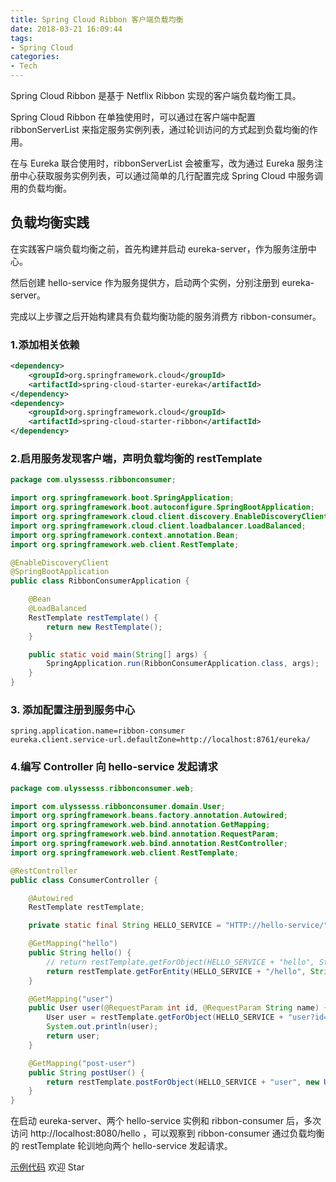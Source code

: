 ```yaml
---
title: Spring Cloud Ribbon 客户端负载均衡
date: 2018-03-21 16:09:44
tags:
- Spring Cloud
categories:
- Tech
---
```


Spring Cloud Ribbon 是基于 Netflix Ribbon 实现的客户端负载均衡工具。

Spring Cloud Ribbon 在单独使用时，可以通过在客户端中配置 ribbonServerList 来指定服务实例列表，通过轮训访问的方式起到负载均衡的作用。

在与 Eureka 联合使用时，ribbonServerList 会被重写，改为通过 Eureka 服务注册中心获取服务实例列表，可以通过简单的几行配置完成 Spring Cloud 中服务调用的负载均衡。





<!-- more -->

## 负载均衡实践

在实践客户端负载均衡之前，首先构建并启动 eureka-server，作为服务注册中心。

然后创建 hello-service 作为服务提供方，启动两个实例，分别注册到 eureka-server。

完成以上步骤之后开始构建具有负载均衡功能的服务消费方 ribbon-consumer。



### 1.添加相关依赖

```xml
<dependency>
    <groupId>org.springframework.cloud</groupId>
    <artifactId>spring-cloud-starter-eureka</artifactId>
</dependency>
<dependency>
    <groupId>org.springframework.cloud</groupId>
    <artifactId>spring-cloud-starter-ribbon</artifactId>
</dependency>
```



### 2.启用服务发现客户端，声明负载均衡的 restTemplate

```java
package com.ulyssesss.ribbonconsumer;

import org.springframework.boot.SpringApplication;
import org.springframework.boot.autoconfigure.SpringBootApplication;
import org.springframework.cloud.client.discovery.EnableDiscoveryClient;
import org.springframework.cloud.client.loadbalancer.LoadBalanced;
import org.springframework.context.annotation.Bean;
import org.springframework.web.client.RestTemplate;

@EnableDiscoveryClient
@SpringBootApplication
public class RibbonConsumerApplication {

    @Bean
    @LoadBalanced
    RestTemplate restTemplate() {
        return new RestTemplate();
    }

    public static void main(String[] args) {
        SpringApplication.run(RibbonConsumerApplication.class, args);
    }
}
```



### 3. 添加配置注册到服务中心

```properties
spring.application.name=ribbon-consumer
eureka.client.service-url.defaultZone=http://localhost:8761/eureka/
```



### 4.编写 Controller 向 hello-service 发起请求

```java
package com.ulyssesss.ribbonconsumer.web;

import com.ulyssesss.ribbonconsumer.domain.User;
import org.springframework.beans.factory.annotation.Autowired;
import org.springframework.web.bind.annotation.GetMapping;
import org.springframework.web.bind.annotation.RequestParam;
import org.springframework.web.bind.annotation.RestController;
import org.springframework.web.client.RestTemplate;

@RestController
public class ConsumerController {

    @Autowired
    RestTemplate restTemplate;

    private static final String HELLO_SERVICE = "HTTP://hello-service/";

    @GetMapping("hello")
    public String hello() {
        // return restTemplate.getForObject(HELLO_SERVICE + "hello", String.class);
        return restTemplate.getForEntity(HELLO_SERVICE + "/hello", String.class).getBody();
    }

    @GetMapping("user")
    public User user(@RequestParam int id, @RequestParam String name) {
        User user = restTemplate.getForObject(HELLO_SERVICE + "user?id={1}&name={2}", User.class, id, name);
        System.out.println(user);
        return user;
    }

    @GetMapping("post-user")
    public String postUser() {
        return restTemplate.postForObject(HELLO_SERVICE + "user", new User(666, "AAA"), String.class);
    }
}
```



在启动 eureka-server、两个 hello-service 实例和 ribbon-consumer 后，多次访问 http://localhost:8080/hello ，可以观察到 ribbon-consumer 通过负载均衡的 restTemplate 轮训地向两个 hello-service 发起请求。



[示例代码](https://github.com/Ulyssesss/spring-cloud-example) 欢迎 Star